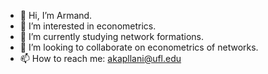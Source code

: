 - 👋 Hi, I’m Armand. 
- 👀 I’m interested in econometrics.
- 🌱 I’m currently studying network formations. 
- 💞️ I’m looking to collaborate on econometrics of networks. 
- 📫 How to reach me: akapllani@ufl.edu

<!---
armandkapllani/armandkapllani is a ✨ special ✨ repository because its `README.md` (this file) appears on your GitHub profile.
You can click the Preview link to take a look at your changes.
--->
